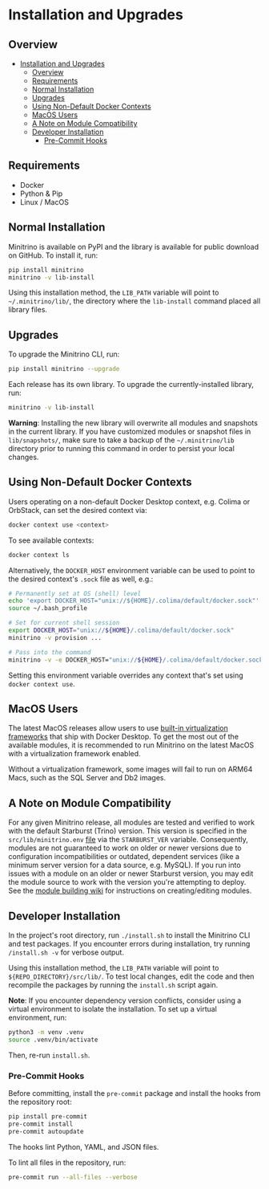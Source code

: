 # Installation and Upgrades

## Overview

- [Installation and Upgrades](#installation-and-upgrades)
  - [Overview](#overview)
  - [Requirements](#requirements)
  - [Normal Installation](#normal-installation)
  - [Upgrades](#upgrades)
  - [Using Non-Default Docker Contexts](#using-non-default-docker-contexts)
  - [MacOS Users](#macos-users)
  - [A Note on Module Compatibility](#a-note-on-module-compatibility)
  - [Developer Installation](#developer-installation)
    - [Pre-Commit Hooks](#pre-commit-hooks)

## Requirements

- Docker
- Python & Pip
- Linux / MacOS

## Normal Installation

Minitrino is available on PyPI and the library is available for public download
on GitHub. To install it, run:

```sh
pip install minitrino
minitrino -v lib-install
```

Using this installation method, the `LIB_PATH` variable will point to
`~/.minitrino/lib/`, the directory where the `lib-install` command placed all
library files.

## Upgrades

To upgrade the Minitrino CLI, run:

```sh
pip install minitrino --upgrade
```

Each release has its own library. To upgrade the currently-installed library,
run:

```sh
minitrino -v lib-install
```

**Warning**: Installing the new library will overwrite all modules and snapshots
in the current library. If you have customized modules or snapshot files in
`lib/snapshots/`, make sure to take a backup of the `~/.minitrino/lib` directory
prior to running this command in order to persist your local changes.

## Using Non-Default Docker Contexts

Users operating on a non-default Docker Desktop context, e.g. Colima or
OrbStack, can set the desired context via:

```sh
docker context use <context>
```

To see available contexts:

```sh
docker context ls
```

Alternatively, the `DOCKER_HOST` environment variable can be used to point to
the desired context's `.sock` file as well, e.g.:

```sh
# Permanently set at OS (shell) level
echo 'export DOCKER_HOST="unix://${HOME}/.colima/default/docker.sock"' >> ~/.bash_profile
source ~/.bash_profile

# Set for current shell session
export DOCKER_HOST="unix://${HOME}/.colima/default/docker.sock"
minitrino -v provision ...

# Pass into the command
minitrino -v -e DOCKER_HOST="unix://${HOME}/.colima/default/docker.sock" provision ...
```

Setting this environment variable overrides any context that's set using `docker context use`.

## MacOS Users

The latest MacOS releases allow users to use [built-in virtualization
frameworks](https://docs.docker.com/desktop/settings/mac/) that ship with Docker
Desktop. To get the most out of the available modules, it is recommended to run
Minitrino on the latest MacOS with a virtualization framework enabled.

Without a virtualization framework, some images will fail to run on ARM64 Macs,
such as the SQL Server and Db2 images.

## A Note on Module Compatibility

For any given Minitrino release, all modules are tested and verified to work
with the default Starburst (Trino) version. This version is specified in the
`src/lib/minitrino.env`
[file](https://github.com/jefflester/minitrino/blob/master/src/lib/minitrino.env)
via the `STARBURST_VER` variable. Consequently, modules are not guaranteed to
work on older or newer versions due to configuration incompatibilities or
outdated, dependent services (like a minimum server version for a data source,
e.g. MySQL). If you run into issues with a module on an older or newer Starburst
version, you may edit the module source to work with the version you're
attempting to deploy. See the [module building
wiki](https://github.com/jefflester/minitrino/wiki/Build-a-Module) for
instructions on creating/editing modules.

## Developer Installation

In the project's root directory, run `./install.sh` to install the Minitrino CLI
and test packages. If you encounter errors during installation, try running
`/install.sh -v` for verbose output.

Using this installation method, the `LIB_PATH` variable will point to
`${REPO_DIRECTORY}/src/lib/`. To test local changes, edit the code and then
recompile the packages by running the `install.sh` script again.

**Note**: If you encounter dependency version conflicts, consider using a
virtual environment to isolate the installation. To set up a virtual
environment, run:

```sh
python3 -m venv .venv
source .venv/bin/activate
```

Then, re-run `install.sh`.

### Pre-Commit Hooks

Before committing, install the `pre-commit` package and install the hooks from
the repository root:

```sh
pip install pre-commit
pre-commit install
pre-commit autoupdate
```

The hooks lint Python, YAML, and JSON files.

To lint all files in the repository, run:

```sh
pre-commit run --all-files --verbose
```
